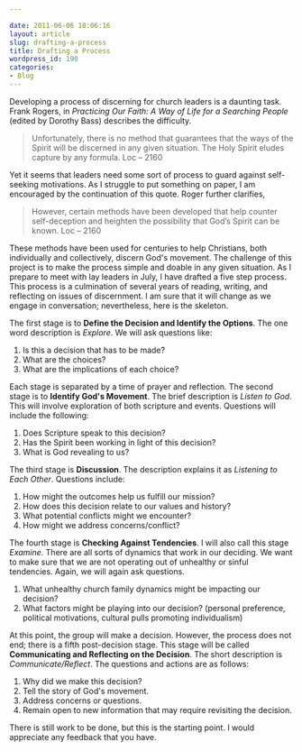```yaml
---

date: 2011-06-06 18:06:16
layout: article
slug: drafting-a-process
title: Drafting a Process
wordpress_id: 190
categories:
- Blog
---
```


Developing a process of discerning for church leaders is a daunting task. Frank Rogers, in *Practicing Our Faith: A Way of Life for a Searching People* (edited by Dorothy Bass) describes the difficulty.

>Unfortunately, there is no method that guarantees that the ways of the Spirit will be discerned in any given situation. The Holy Spirit eludes capture by any formula. Loc – 2160

Yet it seems that leaders need some sort of process to guard against self-seeking motivations. As I struggle to put something on paper, I am encouraged by the continuation of this quote.  Roger further clarifies,

>However, certain methods have been developed that help counter self-deception and heighten the possibility that God’s Spirit can be known. Loc – 2160

These methods have been used for centuries to help Christians, both individually and collectively, discern God's movement. The challenge of this project is to make the process simple and doable in any given situation. As I prepare to meet with lay leaders in July, I have drafted a five step process. This process is a culmination of several years of reading, writing, and reflecting on issues of discernment.  I am sure that it will change as we engage in conversation; nevertheless, here is the skeleton.

The first stage is to **Define the Decision and Identify the Options**.  The one word description is *Explore*. We will ask questions like:

1. Is this a decision that has to be made?
2. What are the choices?
3. What are the implications of each choice?

Each stage is separated by a time of prayer and reflection. The second stage is to **Identify God's Movement**. The brief description is *Listen to God*. This will involve exploration of both scripture and events. Questions will include the following:

1. Does Scripture speak to this decision?
2. Has the Spirit been working in light of this decision?
3. What is God revealing to us?

The third stage is **Discussion**. The description explains it as *Listening to Each Other*. Questions include:

1. How might the outcomes help us fulfill our mission?
2. How does this decision relate to our values and history? 
3. What potential conflicts might we encounter?
4. How might we address concerns/conflict?

The fourth stage is **Checking Against Tendencies**. I will also call this stage *Examine*. There are all sorts of dynamics that work in our deciding. We want to make sure that we are not operating out of unhealthy or sinful tendencies. Again, we will again ask questions.

1. What unhealthy church family dynamics might be impacting our decision?
2. What factors might be playing into our decision? (personal preference, political motivations, cultural pulls promoting individualism)

At this point, the group will make a decision. However, the process does not end; there is a fifth post-decision stage. This stage will be called **Communicating and Reflecting on the Decision**. The short description is *Communicate/Reflect*. The questions and actions are as follows:

1. Why did we make this decision?
2. Tell the story of God's movement.
3. Address concerns or questions.
4. Remain open to new information that may require revisiting the decision.

There is still work to be done, but this is the starting point. I would appreciate any feedback that you have.
